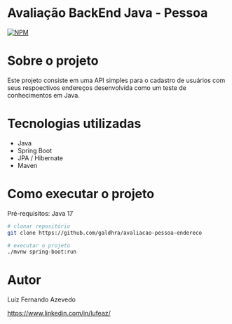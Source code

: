 # Avaliação BackEnd Java - Pessoa
[![NPM](https://img.shields.io/npm/l/react)](https://github.com/galdhra/avaliacao-pessoa-endereco/blob/main/LICENSE) 

# Sobre o projeto


Este projeto consiste em uma API simples para o cadastro de usuários com seus respoectivos endereços desenvolvida como um teste de conhecimentos em Java.


# Tecnologias utilizadas
- Java
- Spring Boot
- JPA / Hibernate
- Maven

# Como executar o projeto


Pré-requisitos: Java 17

```bash
# clonar repositório
git clone https://github.com/galdhra/avaliacao-pessoa-endereco

# executar o projeto
./mvnw spring-boot:run
```

# Autor

Luiz Fernando Azevedo

https://www.linkedin.com/in/lufeaz/
